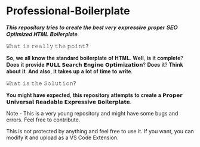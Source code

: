 # Professional-Boilerplate
𝑻𝒉𝒊𝒔 𝒓𝒆𝒑𝒐𝒔𝒊𝒕𝒐𝒓𝒚 𝒕𝒓𝒊𝒆𝒔 𝒕𝒐 𝒄𝒓𝒆𝒂𝒕𝒆 𝒕𝒉𝒆 𝒃𝒆𝒔𝒕 𝒗𝒆𝒓𝒚 𝒆𝒙𝒑𝒓𝒆𝒔𝒔𝒊𝒗𝒆 𝒑𝒓𝒐𝒑𝒆𝒓 𝑺𝑬𝑶 𝑶𝒑𝒕𝒊𝒎𝒊𝒛𝒆𝒅 𝑯𝑻𝑴𝑳 𝑩𝒐𝒊𝒍𝒆𝒓𝒑𝒍𝒂𝒕𝒆. 


𝚆𝚑𝚊𝚝 𝚒𝚜 𝚛𝚎𝚊𝚕𝚕𝚢 𝚝𝚑𝚎 𝚙𝚘𝚒𝚗𝚝?

𝐒𝐨, 𝐰𝐞 𝐚𝐥𝐥 𝐤𝐧𝐨𝐰 𝐭𝐡𝐞 𝐬𝐭𝐚𝐧𝐝𝐚𝐫𝐝 𝐛𝐨𝐢𝐥𝐞𝐫𝐩𝐥𝐚𝐭𝐞 𝐨𝐟 𝐇𝐓𝐌𝐋. 𝐖𝐞𝐥𝐥, 𝐢𝐬 𝐢𝐭 𝐜𝐨𝐦𝐩𝐥𝐞𝐭𝐞? 𝐃𝐨𝐞𝐬 𝐢𝐭 𝐩𝐫𝐨𝐯𝐢𝐝𝐞 𝗙𝗨𝗟𝗟 𝗦𝗲𝗮𝗿𝗰𝗵 𝗘𝗻𝗴𝗶𝗻𝗲 𝗢𝗽𝘁𝗶𝗺𝗶𝘇𝗮𝘁𝗶𝗼𝗻?  𝐃𝐨𝐞𝐬 𝐢𝐭? 𝐓𝐡𝐢𝐧𝐤 𝐚𝐛𝐨𝐮𝐭 𝐢𝐭. 𝐀𝐧𝐝 𝐚𝐥𝐬𝐨, 𝐢𝐭 𝐭𝐚𝐤𝐞𝐬 𝐮𝐩 𝐚 𝐥𝐨𝐭 𝐨𝐟 𝐭𝐢𝐦𝐞 𝐭𝐨 𝐰𝐫𝐢𝐭𝐞.


𝚆𝚑𝚊𝚝 𝚒𝚜 𝚝𝚑𝚎 𝚂𝚘𝚕𝚞𝚝𝚒𝚘𝚗?

𝐘𝐨𝐮 𝐦𝐢𝐠𝐡𝐭 𝐡𝐚𝐯𝐞 𝐞𝐱𝐩𝐞𝐜𝐭𝐞𝐝, 𝐭𝐡𝐢𝐬 𝐫𝐞𝐩𝐨𝐬𝐢𝐭𝐨𝐫𝐲 𝐚𝐭𝐭𝐞𝐦𝐩𝐭𝐬 𝐭𝐨 𝐜𝐫𝐞𝐚𝐭𝐞 𝐚 𝗣𝗿𝗼𝗽𝗲𝗿 𝗨𝗻𝗶𝘃𝗲𝗿𝘀𝗮𝗹  𝗥𝗲𝗮𝗱𝗮𝗯𝗹𝗲 𝗘𝘅𝗽𝗿𝗲𝘀𝘀𝗶𝘃𝗲 𝗕𝗼𝗶𝗹𝗲𝗿𝗽𝗹𝗮𝘁𝗲. 

Note - This is a very young repository and might have some bugs and errors. Feel free to contribute.  

This is not protected by anything and feel free to use it. If you want, you can modify it and upload as a VS Code Extension.
